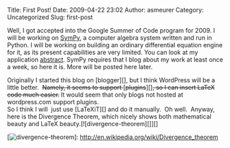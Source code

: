 Title: First Post!
Date: 2009-04-22 23:02
Author: asmeurer
Category: Uncategorized
Slug: first-post

Well, I got accepted into the Google Summer of Code program for 2009. I
will be working on [SymPy][], a computer algebra system written and run
in Python. I will be working on building an ordinary differential
equation engine for it, as its present capabilities are very limited.
You can look at my application [abstract][]. SymPy requires that I blog
about my work at least once a week, so here it is. More will be posted
here later.

<div>
Originally I started this blog on [blogger][], but I think WordPress
will be a little better.
 <span style="text-decoration:line-through;">Namely, it seems to support
</span>[<span style="text-decoration:line-through;">plugins</span>][]<span style="text-decoration:line-through;">,
so I can insert LaTeX code much easier.</span> It would seem that only
blogs not hosted at wordpress.com support plugins.

</div>
<div>
So I think I will  just use [LaTeXiT][] and do it manually.  Oh well.
 Anyway, here is the Divergence Theorem, which nicely shows both
mathematical beauty and LaTeX beauty.[![divergence-theorem][]][]

</div>

  [SymPy]: http://code.google.com/p/sympy/
  [abstract]: http://socghop.appspot.com/student_project/show/google/gsoc2009/portland_state/t124024247418
  [blogger]: http://asmeurersympy.blogspot.com/2009/04/first-post.html
  [<span style="text-decoration:line-through;">plugins</span>]: http://wordpress.org/extend/plugins/wp-latex/
  [LaTeXiT]: http://ktd.club.fr/programmation/latexit_en.php
  [divergence-theorem]: http://asmeurersympy.files.wordpress.com/2009/04/divergence-theorem.png
    "divergence-theorem"
  [![divergence-theorem][]]: http://en.wikipedia.org/wiki/Divergence_theorem
